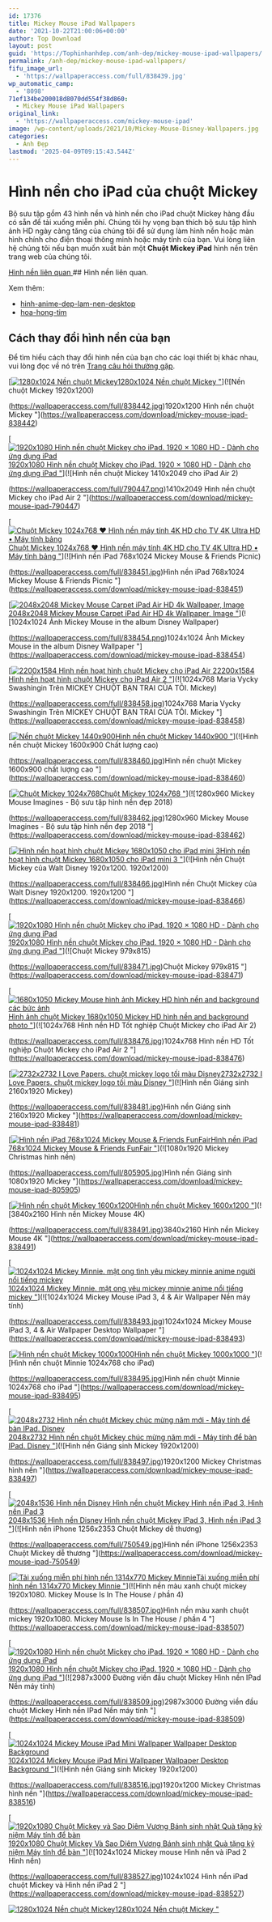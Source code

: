 ```yaml
---
id: 17376
title: Mickey Mouse iPad Wallpapers
date: '2021-10-22T21:00:06+00:00'
author: Top Download
layout: post
guid: 'https://Tophinhanhdep.com/anh-dep/mickey-mouse-ipad-wallpapers/'
permalink: /anh-dep/mickey-mouse-ipad-wallpapers/
fifu_image_url:
  - 'https://wallpaperaccess.com/full/838439.jpg'
wp_automatic_camp:
  - '8098'
71ef134be200018d8070dd554f38d860:
  - Mickey Mouse iPad Wallpapers
original_link:
  - 'https://wallpaperaccess.com/mickey-mouse-ipad'
image: /wp-content/uploads/2021/10/Mickey-Mouse-Disney-Wallpapers.jpg
categories:
  - Ảnh Đẹp
lastmod: '2025-04-09T09:15:43.544Z'
---
```

# Hình nền cho iPad của chuột Mickey

Bộ sưu tập gồm 43 hình nền và hình nền cho iPad chuột Mickey hàng đầu có sẵn để tải xuống miễn phí. Chúng tôi hy vọng bạn thích bộ sưu tập hình ảnh HD ngày càng tăng của chúng tôi để sử dụng làm hình nền hoặc màn hình chính cho điện thoại thông minh hoặc máy tính của bạn. Vui lòng liên hệ chúng tôi nếu bạn muốn xuất bản một **Chuột Mickey iPad** hình nền trên trang web của chúng tôi.

[Hình nền liên quan ](#related) ## Hình nền liên quan.

   
 Xem thêm:

   
- [hinh-anime-dep-lam-nen-desktop](https://tophinhanhdep.com/anh-anime/hinh-anime-dep-lam-nen-desktop/)
- [hoa-hong-tim](https://tophinhanhdep.com/hoa-hong/hoa-hong-tim/)

## Cách thay đổi hình nền của bạn

Để tìm hiểu cách thay đổi hình nền của bạn cho các loại thiết bị khác nhau, vui lòng đọc về nó trên [Trang câu hỏi thường gặp](https://tophinhanhdep.com/faq/).

  
[[![1280x1024 Nền chuột Mickey](https://wallpaperaccess.com/full/838439.jpg)1280x1024 Nền chuột Mickey "](https://wallpaperaccess.com/download/mickey-mouse-ipad-838439)](![Nền chuột Mickey 1920x1200)

(https://wallpaperaccess.com/full/838442.jpg)1920x1200 Hình nền chuột Mickey "](https://wallpaperaccess.com/download/mickey-mouse-ipad-838442)

[[![1920x1080 Hình nền chuột Mickey cho iPad.  1920 × 1080 HD - Dành cho ứng dụng iPad](https://wallpaperaccess.com/full/838445.jpg)1920x1080 Hình nền chuột Mickey cho iPad. 1920 × 1080 HD - Dành cho ứng dụng iPad "](https://wallpaperaccess.com/download/mickey-mouse-ipad-838445)](![Hình nền chuột Mickey 1410x2049 cho iPad Air 2)

(https://wallpaperaccess.com/full/790447.png)1410x2049 Hình nền chuột Mickey cho iPad Air 2 "](https://wallpaperaccess.com/download/mickey-mouse-ipad-790447)

[[![Chuột Mickey 1024x768 ❤ Hình nền máy tính 4K HD cho TV 4K Ultra HD • Máy tính bảng](https://wallpaperaccess.com/full/838449.jpg)Chuột Mickey 1024x768 ❤ Hình nền máy tính 4K HD cho TV 4K Ultra HD • Máy tính bảng "](https://wallpaperaccess.com/download/mickey-mouse-ipad-838449)](![Hình nền iPad 768x1024 Mickey Mouse & Friends Picnic)

(https://wallpaperaccess.com/full/838451.jpg)Hình nền iPad 768x1024 Mickey Mouse &amp; Friends Picnic "](https://wallpaperaccess.com/download/mickey-mouse-ipad-838451)

[[![2048x2048 Mickey Mouse Carpet iPad Air HD 4k Wallpaper, Image](https://wallpaperaccess.com/full/838453.jpg)2048x2048 Mickey Mouse Carpet iPad Air HD 4k Wallpaper, Image "](https://wallpaperaccess.com/download/mickey-mouse-ipad-838453)](![1024x1024 Ảnh Mickey Mouse in the album Disney Wallpaper)

(https://wallpaperaccess.com/full/838454.png)1024x1024 Ảnh Mickey Mouse in the album Disney Wallpaper "](https://wallpaperaccess.com/download/mickey-mouse-ipad-838454)

[[![2200x1584 Hình nền hoạt hình chuột Mickey cho iPad Air 2](https://wallpaperaccess.com/full/838457.jpg)2200x1584 Hình nền hoạt hình chuột Mickey cho iPad Air 2 "](https://wallpaperaccess.com/download/mickey-mouse-ipad-838457)](![1024x768 Maria Vycky Swashingin Trên MICKEY CHUỘT BẠN TRAI CỦA TÔI.  Mickey)

(https://wallpaperaccess.com/full/838458.jpg)1024x768 Maria Vycky Swashingin Trên MICKEY CHUỘT BẠN TRAI CỦA TÔI. Mickey "](https://wallpaperaccess.com/download/mickey-mouse-ipad-838458)

[[![Nền chuột Mickey 1440x900](https://wallpaperaccess.com/full/838459.jpg)Hình nền chuột Mickey 1440x900 "](https://wallpaperaccess.com/download/mickey-mouse-ipad-838459)](![Hình nền chuột Mickey 1600x900 Chất lượng cao)

(https://wallpaperaccess.com/full/838460.jpg)Hình nền chuột Mickey 1600x900 chất lượng cao "](https://wallpaperaccess.com/download/mickey-mouse-ipad-838460)

[[![Chuột Mickey 1024x768](https://wallpaperaccess.com/full/748556.jpg)Chuột Mickey 1024x768 "](https://wallpaperaccess.com/download/mickey-mouse-ipad-748556)](![1280x960 Mickey Mouse Imagines - Bộ sưu tập hình nền đẹp 2018)

(https://wallpaperaccess.com/full/838462.jpg)1280x960 Mickey Mouse Imagines - Bộ sưu tập hình nền đẹp 2018 "](https://wallpaperaccess.com/download/mickey-mouse-ipad-838462)

[[![Hình nền hoạt hình chuột Mickey 1680x1050 cho iPad mini 3](https://wallpaperaccess.com/full/838463.jpg)Hình nền hoạt hình chuột Mickey 1680x1050 cho iPad mini 3 "](https://wallpaperaccess.com/download/mickey-mouse-ipad-838463)](![Hình nền Chuột Mickey của Walt Disney 1920x1200.  1920x1200)

(https://wallpaperaccess.com/full/838466.jpg)Hình nền Chuột Mickey của Walt Disney 1920x1200. 1920x1200 "](https://wallpaperaccess.com/download/mickey-mouse-ipad-838466)

[[![1920x1080 Hình nền chuột Mickey cho iPad.  1920 × 1080 HD - Dành cho ứng dụng iPad](https://wallpaperaccess.com/full/838470.jpg)1920x1080 Hình nền chuột Mickey cho iPad. 1920 × 1080 HD - Dành cho ứng dụng iPad "](https://wallpaperaccess.com/download/mickey-mouse-ipad-838470)](![Chuột Mickey 979x815)

(https://wallpaperaccess.com/full/838471.jpg)Chuột Mickey 979x815 "](https://wallpaperaccess.com/download/mickey-mouse-ipad-838471)

[[![1680x1050 Mickey Mouse hình ảnh Mickey HD hình nền and background các bức ảnh](https://wallpaperaccess.com/full/838472.jpg)Hình ảnh chuột Mickey 1680x1050 Mickey HD hình nền and background photo "](https://wallpaperaccess.com/download/mickey-mouse-ipad-838472)](![1024x768 Hình nền HD Tốt nghiệp Chuột Mickey cho iPad Air 2)

(https://wallpaperaccess.com/full/838476.jpg)1024x768 Hình nền HD Tốt nghiệp Chuột Mickey cho iPad Air 2 "](https://wallpaperaccess.com/download/mickey-mouse-ipad-838476)

[[![2732x2732 I Love Papers.  chuột mickey logo tối màu Disney](https://wallpaperaccess.com/full/838479.jpg)2732x2732 I Love Papers. chuột mickey logo tối màu Disney "](https://wallpaperaccess.com/download/mickey-mouse-ipad-838479)](![Hình nền Giáng sinh 2160x1920 Mickey)

(https://wallpaperaccess.com/full/838481.jpg)Hình nền Giáng sinh 2160x1920 Mickey "](https://wallpaperaccess.com/download/mickey-mouse-ipad-838481)

[[![Hình nền iPad 768x1024 Mickey Mouse & Friends FunFair](https://wallpaperaccess.com/full/838483.jpg)Hình nền iPad 768x1024 Mickey Mouse &amp; Friends FunFair "](https://wallpaperaccess.com/download/mickey-mouse-ipad-838483)](![1080x1920 Mickey Christmas hình nền)

(https://wallpaperaccess.com/full/805905.jpg)Hình nền Giáng sinh 1080x1920 Mickey "](https://wallpaperaccess.com/download/mickey-mouse-ipad-805905)

[[![Hình nền chuột Mickey 1600x1200](https://wallpaperaccess.com/full/838487.jpg)Hình nền chuột Mickey 1600x1200 "](https://wallpaperaccess.com/download/mickey-mouse-ipad-838487)](![3840x2160 Hình nền Mickey Mouse 4K)

(https://wallpaperaccess.com/full/838491.jpg)3840x2160 Hình nền Mickey Mouse 4K "](https://wallpaperaccess.com/download/mickey-mouse-ipad-838491)

[[![1024x1024 Mickey Minnie.  mật ong tình yêu mickey minnie anime người nổi tiếng mickey](https://wallpaperaccess.com/full/838492.jpg)1024x1024 Mickey Minnie. mật ong yêu mickey minnie anime nổi tiếng mickey "](https://wallpaperaccess.com/download/mickey-mouse-ipad-838492)](![1024x1024 Mickey Mouse iPad 3, 4 & Air Wallpaper Nền máy tính)

(https://wallpaperaccess.com/full/838493.jpg)1024x1024 Mickey Mouse iPad 3, 4 &amp; Air Wallpaper Desktop Wallpaper "](https://wallpaperaccess.com/download/mickey-mouse-ipad-838493)

[[![Hình nền chuột Mickey 1000x1000](https://wallpaperaccess.com/full/838494.jpg)Hình nền chuột Mickey 1000x1000 "](https://wallpaperaccess.com/download/mickey-mouse-ipad-838494)](![Hình nền chuột Minnie 1024x768 cho iPad)

(https://wallpaperaccess.com/full/838495.jpg)Hình nền chuột Minnie 1024x768 cho iPad "](https://wallpaperaccess.com/download/mickey-mouse-ipad-838495)

[[![2048x2732 Hình nền chuột Mickey chúc mừng năm mới - Máy tính để bàn IPad.  Disney](https://wallpaperaccess.com/full/838496.png)2048x2732 Hình nền chuột Mickey chúc mừng năm mới - Máy tính để bàn IPad. Disney "](https://wallpaperaccess.com/download/mickey-mouse-ipad-838496)](![Hình nền Giáng sinh Mickey 1920x1200)

(https://wallpaperaccess.com/full/838497.jpg)1920x1200 Mickey Christmas hình nền "](https://wallpaperaccess.com/download/mickey-mouse-ipad-838497)

[[![2048x1536 Hình nền Disney Hình nền chuột Mickey Hình nền iPad 3, Hình nền iPad 3](https://wallpaperaccess.com/full/838498.jpg)2048x1536 Hình nền Disney Hình nền chuột Mickey IPad 3, Hình nền iPad 3 "](https://wallpaperaccess.com/download/mickey-mouse-ipad-838498)](![Hình nền iPhone 1256x2353 Chuột Mickey dễ thương)

(https://wallpaperaccess.com/full/750549.jpg)Hình nền iPhone 1256x2353 Chuột Mickey dễ thương "](https://wallpaperaccess.com/download/mickey-mouse-ipad-750549)

[[![Tải xuống miễn phí hình nền 1314x770 Mickey Minnie](https://wallpaperaccess.com/full/838506.jpg)Tải xuống miễn phí hình nền 1314x770 Mickey Minnie "](https://wallpaperaccess.com/download/mickey-mouse-ipad-838506)](![Hình nền màu xanh chuột mickey 1920x1080.  Mickey Mouse Is In The House / phần 4)

(https://wallpaperaccess.com/full/838507.jpg)Hình nền màu xanh chuột mickey 1920x1080. Mickey Mouse Is In The House / phần 4 "](https://wallpaperaccess.com/download/mickey-mouse-ipad-838507)

[[![1920x1080 Hình nền chuột Mickey cho iPad.  1920 × 1080 HD - Dành cho ứng dụng iPad](https://wallpaperaccess.com/full/838508.jpg)1920x1080 Hình nền chuột Mickey cho iPad. 1920 × 1080 HD - Dành cho ứng dụng iPad "](https://wallpaperaccess.com/download/mickey-mouse-ipad-838508)](![2987x3000 Đường viền đầu chuột Mickey Hình nền IPad Nền máy tính)

(https://wallpaperaccess.com/full/838509.jpg)2987x3000 Đường viền đầu chuột Mickey Hình nền IPad Nền máy tính "](https://wallpaperaccess.com/download/mickey-mouse-ipad-838509)

[[![1024x1024 Mickey Mouse iPad Mini Wallpaper Wallpaper Desktop Background](https://wallpaperaccess.com/full/838512.jpg)1024x1024 Mickey Mouse iPad Mini Wallpaper Wallpaper Desktop Background "](https://wallpaperaccess.com/download/mickey-mouse-ipad-838512)](![Hình nền Giáng sinh Mickey 1920x1200)

(https://wallpaperaccess.com/full/838516.jpg)1920x1200 Mickey Christmas hình nền "](https://wallpaperaccess.com/download/mickey-mouse-ipad-838516)

[[![1920x1080 Chuột Mickey và Sao Diêm Vương Bánh sinh nhật Quà tặng kỷ niệm Máy tính để bàn](https://wallpaperaccess.com/full/838522.jpg)1920x1080 Chuột Mickey Và Sao Diêm Vương Bánh sinh nhật Quà tặng kỷ niệm Máy tính để bàn "](https://wallpaperaccess.com/download/mickey-mouse-ipad-838522)](![1024x1024 Mickey mouse Hình nền và iPad 2 Hình nền)

(https://wallpaperaccess.com/full/838527.jpg)1024x1024 Hình nền iPad chuột Mickey và Hình nền iPad 2 "](https://wallpaperaccess.com/download/mickey-mouse-ipad-838527)

[![1280x1024 Nền chuột Mickey](https://wallpaperaccess.com/full/838528.jpg)1280x1024 Nền chuột Mickey "](https://wallpaperaccess.com/download/mickey-mouse-ipad-838528)
